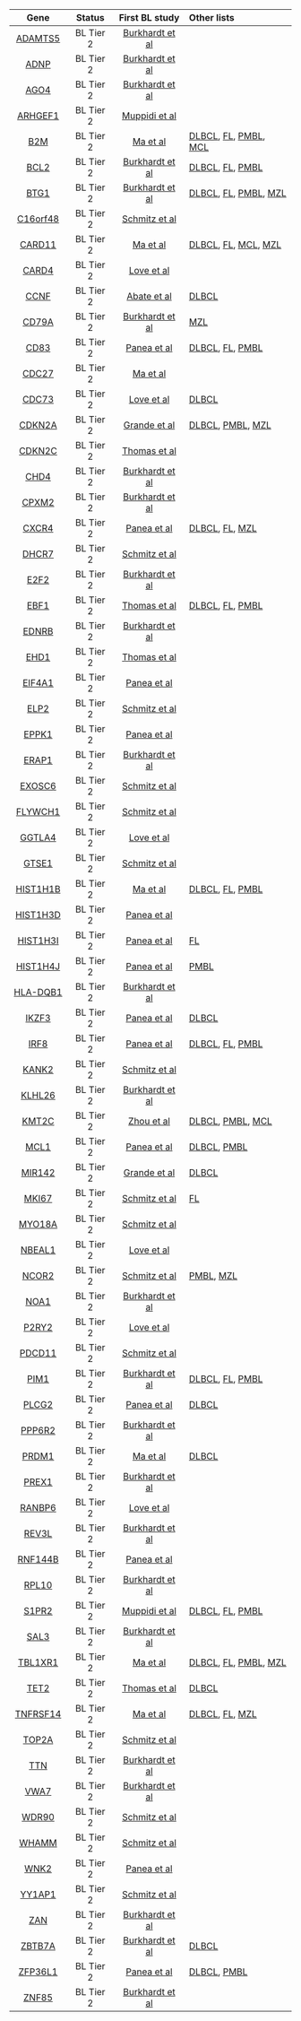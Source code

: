 |Gene|Status| First BL study | Other lists | 
|:-:|:-:|:-:|:----|
|[ADAMTS5](ADAMTS5)|BL Tier 2|[Burkhardt et al](papers/burkhardtClinicalRelevanceMolecular2022)||
|[ADNP](ADNP)|BL Tier 2|[Burkhardt et al](papers/burkhardtClinicalRelevanceMolecular2022)||
|[AGO4](AGO4)|BL Tier 2|[Burkhardt et al](papers/burkhardtClinicalRelevanceMolecular2022)||
|[ARHGEF1](ARHGEF1)|BL Tier 2|[Muppidi et al](papers/muppidiLossSignalingGa132014)||
|[B2M](B2M)|BL Tier 2|[Ma et al](papers/maSubtypespecificCooccurringGenetic2022)|[DLBCL](DLBCL_genes#tier-1-dlbcl-genes), [FL](FL_genes#tier-1-fl-genes), [PMBL](PMBL_genes#tier-1-pmbl-genes), [MCL](MCL_genes#tier-2-mcl-genes)|
|[BCL2](BCL2)|BL Tier 2|[Burkhardt et al](papers/burkhardtClinicalRelevanceMolecular2022)|[DLBCL](DLBCL_genes#tier-1-dlbcl-genes), [FL](FL_genes#tier-1-fl-genes), [PMBL](PMBL_genes#tier-2-pmbl-genes)|
|[BTG1](BTG1)|BL Tier 2|[Burkhardt et al](papers/burkhardtClinicalRelevanceMolecular2022)|[DLBCL](DLBCL_genes#tier-1-dlbcl-genes), [FL](FL_genes#tier-2-fl-genes), [PMBL](PMBL_genes#tier-1-pmbl-genes), [MZL](MZL_genes#tier-1-mzl-genes)|
|[C16orf48](C16orf48)|BL Tier 2|[Schmitz et al](papers/schmitzBurkittLymphomaPathogenesis2012)||
|[CARD11](CARD11)|BL Tier 2|[Ma et al](papers/maSubtypespecificCooccurringGenetic2022)|[DLBCL](DLBCL_genes#tier-1-dlbcl-genes), [FL](FL_genes#tier-1-fl-genes), [MCL](MCL_genes#tier-1-mcl-genes), [MZL](MZL_genes#tier-1-mzl-genes)|
|[CARD4](CARD4)|BL Tier 2|[Love et al](papers/loveGeneticLandscapeMutations2012)||
|[CCNF](CCNF)|BL Tier 2|[Abate et al](papers/abateDistinctViralMutational2015)|[DLBCL](DLBCL_genes#tier-3-dlbcl-genes)|
|[CD79A](CD79A)|BL Tier 2|[Burkhardt et al](papers/burkhardtClinicalRelevanceMolecular2022)|[MZL](MZL_genes#tier-2-mzl-genes)|
|[CD83](CD83)|BL Tier 2|[Panea et al](papers/paneaWholeGenomeLandscape2019)|[DLBCL](DLBCL_genes#tier-1-dlbcl-genes), [FL](FL_genes#tier-1-fl-genes), [PMBL](PMBL_genes#tier-1-pmbl-genes)|
|[CDC27](CDC27)|BL Tier 2|[Ma et al](papers/maSubtypespecificCooccurringGenetic2022)||
|[CDC73](CDC73)|BL Tier 2|[Love et al](papers/loveGeneticLandscapeMutations2012)|[DLBCL](DLBCL_genes#tier-3-dlbcl-genes)|
|[CDKN2A](CDKN2A)|BL Tier 2|[Grande et al](papers/grandeGenomewideDiscoverySomatic2019)|[DLBCL](DLBCL_genes#tier-1-dlbcl-genes), [PMBL](PMBL_genes#tier-2-pmbl-genes), [MZL](MZL_genes#tier-2-mzl-genes)|
|[CDKN2C](CDKN2C)|BL Tier 2|[Thomas et al](papers/thomasGeneticSubgroupsInform2023)||
|[CHD4](CHD4)|BL Tier 2|[Burkhardt et al](papers/burkhardtClinicalRelevanceMolecular2022)||
|[CPXM2](CPXM2)|BL Tier 2|[Burkhardt et al](papers/burkhardtClinicalRelevanceMolecular2022)||
|[CXCR4](CXCR4)|BL Tier 2|[Panea et al](papers/paneaWholeGenomeLandscape2019)|[DLBCL](DLBCL_genes#tier-1-dlbcl-genes), [FL](FL_genes#tier-2-fl-genes), [MZL](MZL_genes#tier-1-mzl-genes)|
|[DHCR7](DHCR7)|BL Tier 2|[Schmitz et al](papers/schmitzBurkittLymphomaPathogenesis2012)||
|[E2F2](E2F2)|BL Tier 2|[Burkhardt et al](papers/burkhardtClinicalRelevanceMolecular2022)||
|[EBF1](EBF1)|BL Tier 2|[Thomas et al](papers/thomasGeneticSubgroupsInform2023)|[DLBCL](DLBCL_genes#tier-1-dlbcl-genes), [FL](FL_genes#tier-1-fl-genes), [PMBL](PMBL_genes#tier-1-pmbl-genes)|
|[EDNRB](EDNRB)|BL Tier 2|[Burkhardt et al](papers/burkhardtClinicalRelevanceMolecular2022)||
|[EHD1](EHD1)|BL Tier 2|[Thomas et al](papers/thomasGeneticSubgroupsInform2023)||
|[EIF4A1](EIF4A1)|BL Tier 2|[Panea et al](papers/paneaWholeGenomeLandscape2019)||
|[ELP2](ELP2)|BL Tier 2|[Schmitz et al](papers/schmitzBurkittLymphomaPathogenesis2012)||
|[EPPK1](EPPK1)|BL Tier 2|[Panea et al](papers/paneaWholeGenomeLandscape2019)||
|[ERAP1](ERAP1)|BL Tier 2|[Burkhardt et al](papers/burkhardtClinicalRelevanceMolecular2022)||
|[EXOSC6](EXOSC6)|BL Tier 2|[Schmitz et al](papers/schmitzBurkittLymphomaPathogenesis2012)||
|[FLYWCH1](FLYWCH1)|BL Tier 2|[Schmitz et al](papers/schmitzBurkittLymphomaPathogenesis2012)||
|[GGTLA4](GGTLA4)|BL Tier 2|[Love et al](papers/loveGeneticLandscapeMutations2012)||
|[GTSE1](GTSE1)|BL Tier 2|[Schmitz et al](papers/schmitzBurkittLymphomaPathogenesis2012)||
|[HIST1H1B](HIST1H1B)|BL Tier 2|[Ma et al](papers/maSubtypespecificCooccurringGenetic2022)|[DLBCL](DLBCL_genes#tier-1-dlbcl-genes), [FL](FL_genes#tier-1-fl-genes), [PMBL](PMBL_genes#tier-1-pmbl-genes)|
|[HIST1H3D](HIST1H3D)|BL Tier 2|[Panea et al](papers/paneaWholeGenomeLandscape2019)||
|[HIST1H3I](HIST1H3I)|BL Tier 2|[Panea et al](papers/paneaWholeGenomeLandscape2019)|[FL](FL_genes#tier-2-fl-genes)|
|[HIST1H4J](HIST1H4J)|BL Tier 2|[Panea et al](papers/paneaWholeGenomeLandscape2019)|[PMBL](PMBL_genes#tier-2-pmbl-genes)|
|[HLA-DQB1](HLA-DQB1)|BL Tier 2|[Burkhardt et al](papers/burkhardtClinicalRelevanceMolecular2022)||
|[IKZF3](IKZF3)|BL Tier 2|[Panea et al](papers/paneaWholeGenomeLandscape2019)|[DLBCL](DLBCL_genes#tier-1-dlbcl-genes)|
|[IRF8](IRF8)|BL Tier 2|[Panea et al](papers/paneaWholeGenomeLandscape2019)|[DLBCL](DLBCL_genes#tier-1-dlbcl-genes), [FL](FL_genes#tier-1-fl-genes), [PMBL](PMBL_genes#tier-1-pmbl-genes)|
|[KANK2](KANK2)|BL Tier 2|[Schmitz et al](papers/schmitzBurkittLymphomaPathogenesis2012)||
|[KLHL26](KLHL26)|BL Tier 2|[Burkhardt et al](papers/burkhardtClinicalRelevanceMolecular2022)||
|[KMT2C](KMT2C)|BL Tier 2|[Zhou et al](papers/zhouSporadicEndemicBurkitt2019)|[DLBCL](DLBCL_genes#tier-1-dlbcl-genes), [PMBL](PMBL_genes#tier-1-pmbl-genes), [MCL](MCL_genes#tier-2-mcl-genes)|
|[MCL1](MCL1)|BL Tier 2|[Panea et al](papers/paneaWholeGenomeLandscape2019)|[DLBCL](DLBCL_genes#tier-2-dlbcl-genes), [PMBL](PMBL_genes#tier-2-pmbl-genes)|
|[MIR142](MIR142)|BL Tier 2|[Grande et al](papers/grandeGenomewideDiscoverySomatic2019)|[DLBCL](DLBCL_genes#tier-1-dlbcl-genes)|
|[MKI67](MKI67)|BL Tier 2|[Schmitz et al](papers/schmitzBurkittLymphomaPathogenesis2012)|[FL](FL_genes#tier-2-fl-genes)|
|[MYO18A](MYO18A)|BL Tier 2|[Schmitz et al](papers/schmitzBurkittLymphomaPathogenesis2012)||
|[NBEAL1](NBEAL1)|BL Tier 2|[Love et al](papers/loveGeneticLandscapeMutations2012)||
|[NCOR2](NCOR2)|BL Tier 2|[Schmitz et al](papers/schmitzBurkittLymphomaPathogenesis2012)|[PMBL](PMBL_genes#tier-2-pmbl-genes), [MZL](MZL_genes#tier-1-mzl-genes)|
|[NOA1](NOA1)|BL Tier 2|[Burkhardt et al](papers/burkhardtClinicalRelevanceMolecular2022)||
|[P2RY2](P2RY2)|BL Tier 2|[Love et al](papers/loveGeneticLandscapeMutations2012)||
|[PDCD11](PDCD11)|BL Tier 2|[Schmitz et al](papers/schmitzBurkittLymphomaPathogenesis2012)||
|[PIM1](PIM1)|BL Tier 2|[Burkhardt et al](papers/burkhardtClinicalRelevanceMolecular2022)|[DLBCL](DLBCL_genes#tier-1-dlbcl-genes), [FL](FL_genes#tier-1-fl-genes), [PMBL](PMBL_genes#tier-1-pmbl-genes)|
|[PLCG2](PLCG2)|BL Tier 2|[Panea et al](papers/paneaWholeGenomeLandscape2019)|[DLBCL](DLBCL_genes#tier-3-dlbcl-genes)|
|[PPP6R2](PPP6R2)|BL Tier 2|[Burkhardt et al](papers/burkhardtClinicalRelevanceMolecular2022)||
|[PRDM1](PRDM1)|BL Tier 2|[Ma et al](papers/maSubtypespecificCooccurringGenetic2022)|[DLBCL](DLBCL_genes#tier-1-dlbcl-genes)|
|[PREX1](PREX1)|BL Tier 2|[Burkhardt et al](papers/burkhardtClinicalRelevanceMolecular2022)||
|[RANBP6](RANBP6)|BL Tier 2|[Love et al](papers/loveGeneticLandscapeMutations2012)||
|[REV3L](REV3L)|BL Tier 2|[Burkhardt et al](papers/burkhardtClinicalRelevanceMolecular2022)||
|[RNF144B](RNF144B)|BL Tier 2|[Panea et al](papers/paneaWholeGenomeLandscape2019)||
|[RPL10](RPL10)|BL Tier 2|[Burkhardt et al](papers/burkhardtClinicalRelevanceMolecular2022)||
|[S1PR2](S1PR2)|BL Tier 2|[Muppidi et al](papers/muppidiLossSignalingGa132014)|[DLBCL](DLBCL_genes#tier-1-dlbcl-genes), [FL](FL_genes#tier-2-fl-genes), [PMBL](PMBL_genes#tier-2-pmbl-genes)|
|[SAL3](SAL3)|BL Tier 2|[Burkhardt et al](papers/burkhardtClinicalRelevanceMolecular2022)||
|[TBL1XR1](TBL1XR1)|BL Tier 2|[Ma et al](papers/maSubtypespecificCooccurringGenetic2022)|[DLBCL](DLBCL_genes#tier-1-dlbcl-genes), [FL](FL_genes#tier-1-fl-genes), [PMBL](PMBL_genes#tier-2-pmbl-genes), [MZL](MZL_genes#tier-1-mzl-genes)|
|[TET2](TET2)|BL Tier 2|[Thomas et al](papers/thomasGeneticSubgroupsInform2023)|[DLBCL](DLBCL_genes#tier-1-dlbcl-genes)|
|[TNFRSF14](TNFRSF14)|BL Tier 2|[Ma et al](papers/maSubtypespecificCooccurringGenetic2022)|[DLBCL](DLBCL_genes#tier-1-dlbcl-genes), [FL](FL_genes#tier-1-fl-genes), [MZL](MZL_genes#tier-1-mzl-genes)|
|[TOP2A](TOP2A)|BL Tier 2|[Schmitz et al](papers/schmitzBurkittLymphomaPathogenesis2012)||
|[TTN](TTN)|BL Tier 2|[Burkhardt et al](papers/burkhardtClinicalRelevanceMolecular2022)||
|[VWA7](VWA7)|BL Tier 2|[Burkhardt et al](papers/burkhardtClinicalRelevanceMolecular2022)||
|[WDR90](WDR90)|BL Tier 2|[Schmitz et al](papers/schmitzBurkittLymphomaPathogenesis2012)||
|[WHAMM](WHAMM)|BL Tier 2|[Schmitz et al](papers/schmitzBurkittLymphomaPathogenesis2012)||
|[WNK2](WNK2)|BL Tier 2|[Panea et al](papers/paneaWholeGenomeLandscape2019)||
|[YY1AP1](YY1AP1)|BL Tier 2|[Schmitz et al](papers/schmitzBurkittLymphomaPathogenesis2012)||
|[ZAN](ZAN)|BL Tier 2|[Burkhardt et al](papers/burkhardtClinicalRelevanceMolecular2022)||
|[ZBTB7A](ZBTB7A)|BL Tier 2|[Burkhardt et al](papers/burkhardtClinicalRelevanceMolecular2022)|[DLBCL](DLBCL_genes#tier-3-dlbcl-genes)|
|[ZFP36L1](ZFP36L1)|BL Tier 2|[Panea et al](papers/paneaWholeGenomeLandscape2019)|[DLBCL](DLBCL_genes#tier-1-dlbcl-genes), [PMBL](PMBL_genes#tier-1-pmbl-genes)|
|[ZNF85](ZNF85)|BL Tier 2|[Burkhardt et al](papers/burkhardtClinicalRelevanceMolecular2022)||

